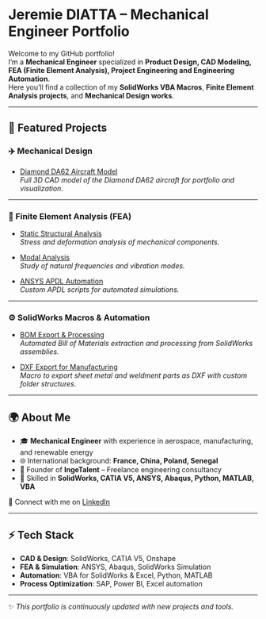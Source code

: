 # Jeremie DIATTA – Mechanical Engineer Portfolio

Welcome to my GitHub portfolio!  
I’m a **Mechanical Engineer** specialized in **Product Design, CAD Modeling, FEA (Finite Element Analysis), Project Engineering and Engineering Automation**.  
Here you’ll find a collection of my **SolidWorks VBA Macros**, **Finite Element Analysis projects**, and **Mechanical Design works**.

---

## 🔗 Featured Projects

### ✈️ Mechanical Design
- [Diamond DA62 Aircraft Model](projects/aircraft-da62.md)  
  *Full 3D CAD model of the Diamond DA62 aircraft for portfolio and visualization.*

---

### 🧮 Finite Element Analysis (FEA)
- [Static Structural Analysis](projects/fea-static.md)  
  *Stress and deformation analysis of mechanical components.*  

- [Modal Analysis](projects/fea-modal.md)  
  *Study of natural frequencies and vibration modes.*  

- [ANSYS APDL Automation](projects/fea-apdl.md)  
  *Custom APDL scripts for automated simulations.*  

---

### ⚙️ SolidWorks Macros & Automation
- [BOM Export & Processing](projects/solidworks-bom.md)  
  *Automated Bill of Materials extraction and processing from SolidWorks assemblies.*  

- [DXF Export for Manufacturing](projects/solidworks-dxf.md)  
  *Macro to export sheet metal and weldment parts as DXF with custom folder structures.*  

---

## 🌍 About Me
- 🎓 **Mechanical Engineer** with experience in aerospace, manufacturing, and renewable energy  
- 🌐 International background: **France, China, Poland, Senegal**  
- 💼 Founder of **IngeTalent** – Freelance engineering consultancy  
- 🔧 Skilled in **SolidWorks, CATIA V5, ANSYS, Abaqus, Python, MATLAB, VBA**  

📌 Connect with me on [LinkedIn](https://www.linkedin.com/in/jeremiediattamechanicalengineer)  

---

## ⚡ Tech Stack
- **CAD & Design**: SolidWorks, CATIA V5, Onshape  
- **FEA & Simulation**: ANSYS, Abaqus, SolidWorks Simulation  
- **Automation**: VBA for SolidWorks & Excel, Python, MATLAB  
- **Process Optimization**: SAP, Power BI, Excel automation  

---

✨ *This portfolio is continuously updated with new projects and tools.*  
